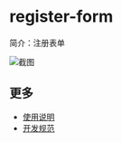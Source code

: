 # register-form

简介：注册表单

![截图](https://img.alicdn.com/tfs/TB1hLZ7ih6I8KJjy0FgXXXXzVXa-574-772.png)

## 更多

* [使用说明](http://gitlab.alibaba-inc.com/ice/notes/issues/830)
* [开发规范](http://gitlab.alibaba-inc.com/ice/notes/issues/830)
